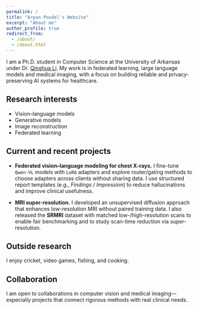 ```yaml
---
permalink: /
title: "Arpan Poudel's Website"
excerpt: "About me"
author_profile: true
redirect_from: 
  - /about/
  - /about.html
---
```

I am a Ph.D. student in Computer Science at the University of Arkansas under Dr. [Qinghua Li](https://csce.uark.edu/~qinghual/).  My work is in federated learning, large language models and medical imaging, with a focus on building reliable and privacy-preserving AI systems for healthcare.

## Research interests
- Vision–language models
- Generative models
- Image reconstruction
- Federated learning


## Current and recent projects

- **Federated vision–language modeling for chest X-rays.** I fine-tune `Qwen-VL` models with `LoRA` adapters and explore router/gating methods to choose adapters across clients without sharing data. I use structured report templates (e.g., *Findings* / *Impression*) to reduce hallucinations and improve clinical usefulness.

- **MRI super-resolution.** I developed an unsupervised diffusion approach that enhances low-resolution MRI without paired training data. I also released the **SRMRI** dataset with matched low-/high-resolution scans to enable fair benchmarking and to study scan-time reduction via super-resolution.


## Outside research
I enjoy cricket, video games, fishing, and cooking.

## Collaboration
I am open to collaborations in computer vision and medical imaging—especially projects that connect rigorous methods with real clinical needs.
